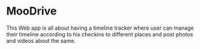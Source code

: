# MooDrive
This Web app is all about having a timeline tracker where user can manage their timeline according to his checkins to different places and post photos and videos about the same.
